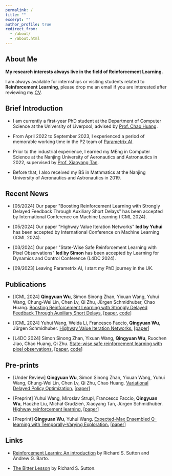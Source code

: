 ```yaml
---
permalink: /
title: ""
excerpt: ""
author_profile: true
redirect_from: 
  - /about/
  - /about.html
---
```


## About Me
**My research interests always live in the field of Reinforcement Learning.**

I am always available for internships or visiting students related to **Reinforcement Learning**, please drop me an email if you are interested after reviewing my [CV](https://www.overleaf.com/read/nvmyzdtrzzny#21e99a).

## Brief Introduction

* I am currently a first-year PhD student at the Department of Computer Science at the University of Liverpool, advised by [Prof. Chao Huang](https://chaohuang2018.github.io/). 

* From April 2022 to September 2023, I experienced a period of memorable working time in the P2 team of [Parametrix.AI](https://chaocanshu.cn/index-en.html).

* Prior to the industrial experience, I earned my MEng in Computer Science at the Nanjing University of Aeronautics and Astronautics in 2022, supervised by [Prof. Xiaoyang Tan](http://parnec.nuaa.edu.cn/xtan/).

* Before that, I also received my BS in Mathmatics at the Nanjing University of Aeronautics and Astronautics in 2019.

## Recent News

* [05/2024] Our paper "Boosting Reinforcement Learning with Strongly Delayed Feedback Through Auxiliary Short Delays" has been accepted by International Conference on Machine Learning (ICML 2024). 

* [05/2024] Our paper "Highway Value Iteration Networks" **led by Yuhui** has been accepted by International Conference on Machine Learning (ICML 2024). 

* [03/2024] Our paper "State-Wise Safe Reinforcement Learning with Pixel Observations" **led by Simon** has been accepted by Learning for Dynamics and Control Conference (L4DC 2024). 

* [09/2023] Leaving Parametrix.AI, I start my PhD journey in the UK.

<!-- **If you are interested in our works, please also review my brilliant coauthors' works. CHEERS!** -->

<!-- ## Pre-prints
* [Under Review] **Qingyuan Wu**, Simon Sinong Zhan, Yixuan Wang, Yuhui Wang, Chung-Wei Lin, Chen Lv, Qi Zhu, Chao Huang. <u>Variational Delayed Policy Optimization.</u> [[paper](https://arxiv.org/pdf/2405.14226)] -->


## Publications

* [ICML 2024] **Qingyuan Wu**, Simon Sinong Zhan, Yixuan Wang, Yuhui Wang, Chung-Wei Lin, Chen Lv, Qi Zhu, Jürgen Schmidhuber, Chao Huang. <u>Boosting Reinforcement Learning with Strongly Delayed Feedback Through Auxiliary Short Delays.</u> [[paper](https://arxiv.org/pdf/2402.03141), [code](https://github.com/QingyuanWuNothing/AD-RL)]

* [ICML 2024] Yuhui Wang, Weida Li, Francesco Faccio, **Qingyuan Wu**, Jürgen Schmidhuber. <u>Highway Value Iteration Networks.</u> [[paper](https://arxiv.org/abs/2406.03485)]

* [L4DC 2024] Simon Sinong Zhan, Yixuan Wang, **Qingyuan Wu**, Ruochen Jiao, Chao Huang, Qi Zhu. <u>State-wise safe reinforcement learning with pixel observations.</u> [[paper](https://arxiv.org/abs/2311.02227), [code](https://github.com/SimonZhan-code/Step-Wise_SafeRL_Pixel)]



## Pre-prints

* [Under Review] **Qingyuan Wu**, Simon Sinong Zhan, Yixuan Wang, Yuhui Wang, Chung-Wei Lin, Chen Lv, Qi Zhu, Chao Huang. <u>Variational Delayed Policy Optimization.</u> [[paper](https://arxiv.org/pdf/2405.14226)]

* [Preprint] Yuhui Wang, Miroslav Strupl, Francesco Faccio, **Qingyuan Wu**, Haozhe Liu, Michał Grudzień, Xiaoyang Tan, Jürgen Schmidhuber. <u>Highway reinforcement learning.</u> [[paper](https://arxiv.org/abs/2405.18289)]

<!-- * Jiayu Yao, **Qingyuan Wu**, Quan Feng, Songcan Chen. <u>Learning Downstream Task by Selectively Capturing Complementary Knowledge from Multiple Self-supervisedly Learning Pretexts.</u> [[paper](https://arxiv.org/pdf/2204.05248)] -->

* [Preprint] **Qingyuan Wu**, Yuhui Wang. <u>Expected-Max Ensembled Q-learning with Temporally-Varying Exploration.</u> [[paper](https://www.researchgate.net/profile/Qingyuan-Wu-5/publication/355356383_Expected-Max_Ensembled_Q-learning_with_Temporally-Varying_Exploration/links/616b8eb1b90c51266254f3d2/Expected-Max-Ensembled-Q-learning-with-Temporally-Varying-Exploration.pdf)]


<!-- * Yuhui Wang, **Qingyuan Wu**, Pengcheng He, Xiaoyang Tan. <u>Greedy-Step Off-Policy Reinforcement Learning.</u> [[paper](https://arxiv.org/pdf/2102.11717)] -->



## Links

* [Reinforcement Learnin: An introduction](http://incompleteideas.net/book/the-book-2nd.html) by Richard S. Sutton and Andrew G. Barto.


* [The Bitter Lesson](http://www.incompleteideas.net/IncIdeas/BitterLesson.html) by Richard S. Sutton.